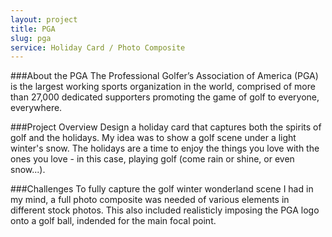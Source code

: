 ```yaml
---
layout: project
title: PGA
slug: pga
service: Holiday Card / Photo Composite
---
```


###About the PGA
The Professional Golfer’s Association of America (PGA) is the largest working sports organization in the world, comprised of more than 27,000 dedicated supporters promoting the game of golf to everyone, everywhere.

###Project Overview
Design a holiday card that captures both the spirits of golf and the holidays. My idea was to show a golf scene under a light winter's snow. The holidays are a time to enjoy the things you love with the ones you love - in this case, playing golf (come rain or shine, or even snow...).

###Challenges
To fully capture the golf winter wonderland scene I had in my mind, a full photo composite was needed of various elements in different stock photos. This also included realisticly imposing the PGA logo onto a golf ball, indended for the main focal point.

<div class="gallery">
  <div class="gallery-group">
    <a class="fancybox" href="pga-card-design-closeup.jpg"><div style="background-image:url('pga-card-design-closeup.jpg')"></div></a>
    <a class="fancybox fancybox.iframe video" href="https://player.vimeo.com/video/137291395"><div style="background-image:url('pga-card-process-thumb.gif')"></div></a>
    <a class="fancybox large" href="pga-card.jpg"><div style="background-image:url('pga-card.jpg')"></div></a>
  </div>
  <div class="gallery-group">
    <a class="fancybox tall" href="reference-photos.jpg"><div style="background-image:url('reference-photos.jpg')"></div></a>
    <a class="fancybox large left" href="pga-card-design.jpg"><div style="background-image:url('pga-card-design.jpg');background-position:bottom center"></div></a>
  </div>
</div>